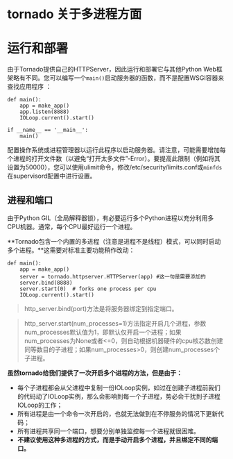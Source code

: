 # tornado 关于多进程方面

# 运行和部署

由于Tornado提供自己的HTTPServer，因此运行和部署它与其他Python Web框架略有不同。您可以编写一个`main()`启动服务器的函数，而不是配置WSGI容器来查找应用程序 ：

```
def main():
    app = make_app()
    app.listen(8888)
    IOLoop.current().start()

if __name__ == '__main__':
    main()
```

配置操作系统或进程管理器以运行此程序以启动服务器。请注意，可能需要增加每个进程的打开文件数（以避免“打开太多文件”-Error）。要提高此限制（例如将其设置为50000），您可以使用ulimit命令，修改/etc/security/limits.conf或`minfds`在supervisord配置中进行设置。

## 进程和端口

由于Python GIL（全局解释器锁），有必要运行多个Python进程以充分利用多CPU机器。通常，每个CPU最好运行一个进程。

**Tornado包含一个内置的多进程（注意是进程不是线程）模式，可以同时启动多个进程。**这需要对标准主要功能稍作改动：

```
def main():
    app = make_app()
    server = tornado.httpserver.HTTPServer(app) #这一句是需要添加的
    server.bind(8888)
    server.start(0)  # forks one process per cpu
    IOLoop.current().start()
```

> http_server.bind(port)方法是将服务器绑定到指定端口。

> http_server.start(num_processes=1)方法指定开启几个进程，参数num_processes默认值为1，即默认仅开启一个进程；如果num_processes为None或者<=0，则自动根据机器硬件的cpu核芯数创建同等数目的子进程；如果num_processes>0，则创建num_processes个子进程。

**虽然tornado给我们提供了一次开启多个进程的方法，但是由于：**

- 每个子进程都会从父进程中复制一份IOLoop实例，如过在创建子进程前我们的代码动了IOLoop实例，那么会影响到每一个子进程，势必会干扰到子进程IOLoop的工作；
- 所有进程是由一个命令一次开启的，也就无法做到在不停服务的情况下更新代码；
- 所有进程共享同一个端口，想要分别单独监控每一个进程就很困难。
- **不建议使用这种多进程的方式，而是手动开启多个进程，并且绑定不同的端口。**

